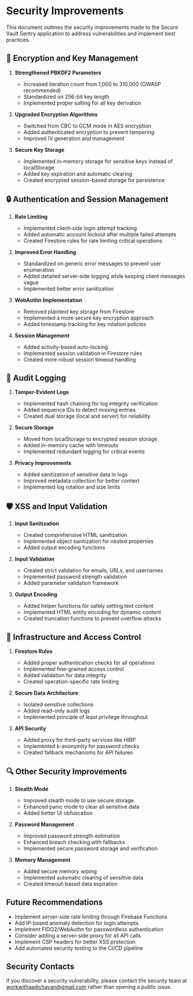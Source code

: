 # Security Improvements

This document outlines the security improvements made to the Secure Vault Sentry application to address vulnerabilities and implement best practices.

## 🔐 Encryption and Key Management

1. **Strengthened PBKDF2 Parameters**
   - Increased iteration count from 1,000 to 310,000 (OWASP recommended)
   - Standardized on 256-bit key length
   - Implemented proper salting for all key derivation

2. **Upgraded Encryption Algorithms**
   - Switched from CBC to GCM mode in AES encryption
   - Added authenticated encryption to prevent tampering
   - Improved IV generation and management

3. **Secure Key Storage**
   - Implemented in-memory storage for sensitive keys instead of localStorage
   - Added key expiration and automatic clearing
   - Created encrypted session-based storage for persistence

## 🔒 Authentication and Session Management

1. **Rate Limiting**
   - Implemented client-side login attempt tracking
   - Added automatic account lockout after multiple failed attempts
   - Created Firestore rules for rate limiting critical operations

2. **Improved Error Handling**
   - Standardized on generic error messages to prevent user enumeration
   - Added detailed server-side logging while keeping client messages vague
   - Implemented better error sanitization

3. **WebAuthn Implementation**
   - Removed plaintext key storage from Firestore
   - Implemented a more secure key encryption approach
   - Added timestamp tracking for key rotation policies

4. **Session Management**
   - Added activity-based auto-locking
   - Implemented session validation in Firestore rules
   - Created more robust session timeout handling

## 📝 Audit Logging

1. **Tamper-Evident Logs**
   - Implemented hash chaining for log integrity verification
   - Added sequence IDs to detect missing entries
   - Created dual storage (local and server) for reliability

2. **Secure Storage**
   - Moved from localStorage to encrypted session storage
   - Added in-memory cache with timeouts
   - Implemented redundant logging for critical events

3. **Privacy Improvements**
   - Added sanitization of sensitive data in logs
   - Improved metadata collection for better context
   - Implemented log rotation and size limits

## 🛡️ XSS and Input Validation

1. **Input Sanitization**
   - Created comprehensive HTML sanitization
   - Implemented object sanitization for nested properties
   - Added output encoding functions

2. **Input Validation**
   - Created strict validation for emails, URLs, and usernames
   - Implemented password strength validation
   - Added parameter validation framework

3. **Output Encoding**
   - Added helper functions for safely setting text content
   - Implemented HTML entity encoding for dynamic content
   - Created truncation functions to prevent overflow attacks

## 🚧 Infrastructure and Access Control

1. **Firestore Rules**
   - Added proper authentication checks for all operations
   - Implemented fine-grained access control
   - Added validation for data integrity
   - Created operation-specific rate limiting

2. **Secure Data Architecture**
   - Isolated sensitive collections
   - Added read-only audit logs
   - Implemented principle of least privilege throughout

3. **API Security**
   - Added proxy for third-party services like HIBP
   - Implemented k-anonymity for password checks
   - Created fallback mechanisms for API failures

## 🔍 Other Security Improvements

1. **Stealth Mode**
   - Improved stealth mode to use secure storage
   - Enhanced panic mode to clear all sensitive data
   - Added better UI obfuscation

2. **Password Management**
   - Improved password strength estimation
   - Enhanced breach checking with fallbacks
   - Implemented secure password storage and verification

3. **Memory Management**
   - Added secure memory wiping
   - Implemented automatic clearing of sensitive data
   - Created timeout-based data expiration

## Future Recommendations

- Implement server-side rate limiting through Firebase Functions
- Add IP-based anomaly detection for login attempts
- Implement FIDO2/WebAuthn for passwordless authentication
- Consider adding a server-side proxy for all API calls
- Implement CSP headers for better XSS protection
- Add automated security testing to the CI/CD pipeline

## Security Contacts

If you discover a security vulnerability, please contact the security team at [workwithaadichavan@gmail.com](mailto:workwithaadichavan@gmail.com) rather than opening a public issue. 
